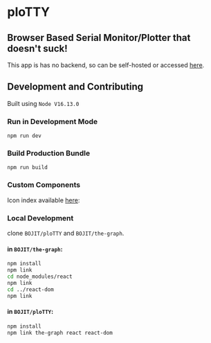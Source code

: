 # ploTTY
## Browser Based Serial Monitor/Plotter that doesn't suck!

This app is has no backend, so can be self-hosted or accessed [here](https://plotty.bojit.org/).

## Development and Contributing

Built using `Node V16.13.0`

### Run in Development Mode
`npm run dev`

### Build Production Bundle
`npm run build`

### Custom Components

Icon index available [here](https://github.com/flowhub/the-graph/blob/master/the-graph/font-awesome-unicode-map.js):

### Local Development

clone `BOJIT/ploTTY` and `BOJIT/the-graph`.

#### in `BOJIT/the-graph`:

```bash
npm install
npm link
cd node_modules/react
npm link
cd ../react-dom
npm link
```

#### in `BOJIT/ploTTY`:

```bash
npm install
npm link the-graph react react-dom
```